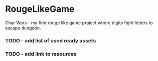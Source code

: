# RougeLikeGame
Char Wars - my first rouge like game project where digits fight letters to escape dungeon.

### TODO - add list of used ready assets
### TODO - add link to resources
